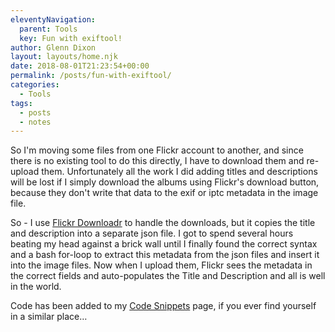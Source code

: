 ```yaml
---
eleventyNavigation:
  parent: Tools
  key: Fun with exiftool!
author: Glenn Dixon
layout: layouts/home.njk
date: 2018-08-01T21:23:54+00:00
permalink: /posts/fun-with-exiftool/
categories:
  - Tools
tags:
  - posts
  - notes
---
```

So I'm moving some files from one Flickr account to another, and since there is no existing tool to do this directly, I have to download them and re-upload them. Unfortunately all the work I did adding titles and descriptions will be lost if I simply download the albums using Flickr's download button, because they don't write that data to the exif or iptc metadata in the image file.

So - I use [Flickr Downloadr][1] to handle the downloads, but it copies the title and description into a separate json file. I got to spend several hours beating my head against a brick wall until I finally found the correct syntax and a bash for-loop to extract this metadata from the json files and insert it into the image files. Now when I upload them, Flickr sees the metadata in the correct fields and auto-populates the Title and Description and all is well in the world.

Code has been added to my [Code Snippets][2] page, if you ever find yourself in a similar place&#8230;

[1]: https://flickrdownloadr.com/
[2]: https://glenn.thedixons.net/code-snippets/